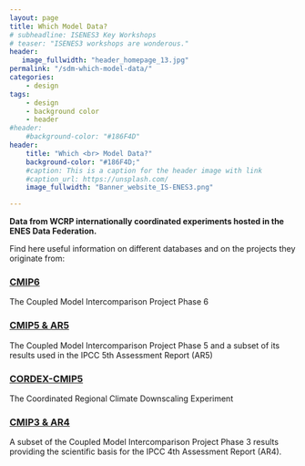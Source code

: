 ```yaml
---
layout: page
title: Which Model Data?
# subheadline: ISENES3 Key Workshops
# teaser: "ISENES3 workshops are wonderous."
header:
   image_fullwidth: "header_homepage_13.jpg"
permalink: "/sdm-which-model-data/"
categories:
    - design
tags:
    - design
    - background color
    - header
#header:
    #background-color: "#186F4D"
header:
    title: "Which <br> Model Data?"
    background-color: "#186F4D;"
    #caption: This is a caption for the header image with link
    #caption_url: https://unsplash.com/
    image_fullwidth: "Banner_website_IS-ENES3.png"

---
```


**Data from WCRP internationally coordinated experiments hosted in the ENES Data Federation.**

Find here useful information on different databases and on the projects they originate from:

### [CMIP6](https://is-enes3.github.io/IS-ENES-Website/sdm-which-model-data-detailed#cmip6-detailed)
The Coupled Model Intercomparison Project Phase 6

### [CMIP5 & AR5](https://is-enes3.github.io/IS-ENES-Website/sdm-which-model-data-detailed#cmip5-detailed)
The Coupled Model Intercomparison Project Phase 5 and a subset of its results used in the IPCC 5th Assessment Report (AR5)

### [CORDEX-CMIP5](https://is-enes3.github.io/IS-ENES-Website/sdm-which-model-data-detailed#cordex-detailed)
The Coordinated Regional Climate Downscaling Experiment

### [CMIP3 & AR4](https://is-enes3.github.io/IS-ENES-Website/sdm-which-model-data-detailed#cmip3-detailed)
A subset of the Coupled Model Intercomparison Project Phase 3 results providing the scientific basis for the IPCC 4th Assessment Report (AR4).
